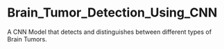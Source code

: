 # Brain_Tumor_Detection_Using_CNN
A CNN Model that detects and distinguishes between different types of Brain Tumors.
